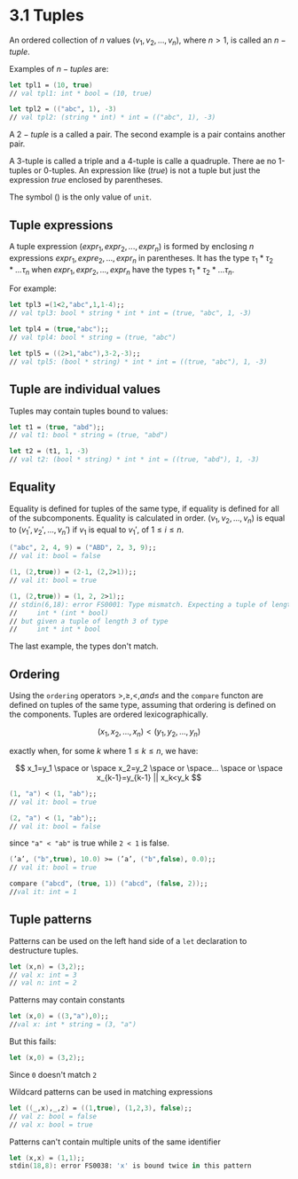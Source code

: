 # 3.1 Tuples

An ordered collection of $n$ values $(v_1,v_2, ... , v_n)$, where $n > 1$, is called an $n-tuple$.

Examples of $n-tuples$ are:

```fsharp
let tpl1 = (10, true)
// val tpl1: int * bool = (10, true)

let tpl2 = (("abc", 1), -3)
// val tpl2: (string * int) * int = (("abc", 1), -3)
```

A $2-tuple$ is a called a pair. The second example is a pair contains another pair.

A 3-tuple is called a triple and a 4-tuple is calle a quadruple. There ae no 1-tuples or 0-tuples. An expression like $(true)$ is not a tuple but just the expression $true$ enclosed by parentheses.

The symbol $()$ is the only value of `unit`.

## Tuple expressions

A tuple expression $(expr_1, expr_2, ..., expr_n)$ is formed by enclosing $n$ expressions $expr_1, expre_2, ..., expr_n$ in parentheses.  It has the type $\tau_1 * \tau_2 * ... \tau_n$ when $expr_1, expr_2, ..., expr_n$ have the types $\tau_1 * \tau_2 * ... \tau_n$.

For example:

```fsharp
let tpl3 =(1<2,"abc",1,1-4);;
// val tpl3: bool * string * int * int = (true, "abc", 1, -3)

let tpl4 = (true,"abc");;
// val tpl4: bool * string = (true, "abc")

let tpl5 = ((2>1,"abc"),3-2,-3);;
// val tpl5: (bool * string) * int * int = ((true, "abc"), 1, -3)
```

## Tuple are individual values

Tuples may contain tuples bound to values:

```fsharp
let t1 = (true, "abd");;
// val t1: bool * string = (true, "abd")

let t2 = (t1, 1, -3)
// val t2: (bool * string) * int * int = ((true, "abd"), 1, -3)
```

## Equality

Equality is defined for tuples of the same type, if equality is defined for all of the subcomponents. Equality is calculated in order. $(v_1,v_2, ..., v_n)$ is equal to $(v_1', v_2', ... , v_n')$ if $v_1$ is equal to $v_1'$, of $1 \leq i \leq n$.

```fsharp
("abc", 2, 4, 9) = ("ABD", 2, 3, 9);;
// val it: bool = false

(1, (2,true)) = (2-1, (2,2>1));;
// val it: bool = true

(1, (2,true)) = (1, 2, 2>1);;
// stdin(6,18): error FS0001: Type mismatch. Expecting a tuple of length 2 of type
//     int * (int * bool)
// but given a tuple of length 3 of type
//     int * int * bool
```

The last example, the types don't match.

## Ordering

Using the `ordering` operators $>, \geq, <, and \leq$ and the `compare` functon are defined on tuples of the same type, assuming that ordering is defined on the components. Tuples are ordered lexicographically.

$$
(x_1, x_2, ..., x_n) < (y_1,y_2,...,y_n)
$$

exactly when, for some $k$ where $1 \leq k \leq n$, we have:

$$
x_1=y_1 \space or \space x_2=y_2 \space or \space... \space or \space x_{k-1}=y_{k-1} || x_k<y_k
$$

```fsharp
(1, "a") < (1, "ab");;
// val it: bool = true

(2, "a") < (1, "ab");;
// val it: bool = false
```

since `"a" < "ab"` is true while `2 < 1` is false.

```fsharp
(’a’, ("b",true), 10.0) >= (’a’, ("b",false), 0.0);;
// val it: bool = true

compare ("abcd", (true, 1)) ("abcd", (false, 2));;
//val it: int = 1
```

## Tuple patterns

Patterns can be used on the left hand side of a `let` declaration to destructure tuples.

```fsharp
let (x,n) = (3,2);;
// val x: int = 3
// val n: int = 2
```

Patterns may contain constants

```fsharp
let (x,0) = ((3,"a"),0);;
//val x: int * string = (3, "a")
```

But this fails:

```fsharp
let (x,0) = (3,2);;
```

Since `0` doesn't match `2`

Wildcard patterns can be used in matching expressions

```fsharp
let ((_,x),_,z) = ((1,true), (1,2,3), false);;
// val z: bool = false
// val x: bool = true
```

Patterns can't contain multiple units of the same identifier

```fsharp
let (x,x) = (1,1);;
stdin(18,8): error FS0038: 'x' is bound twice in this pattern
```
